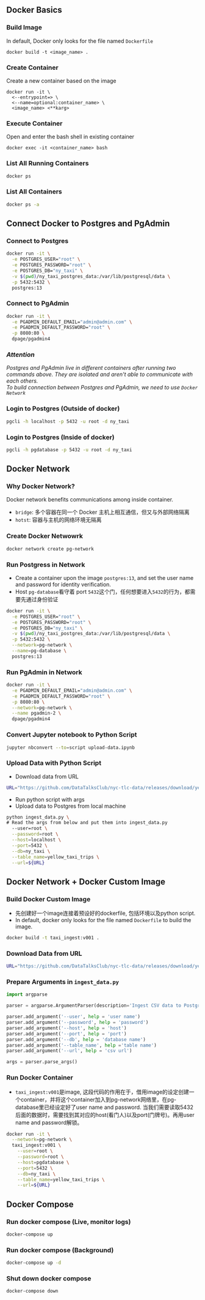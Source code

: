 ## Docker Basics
### Build Image 
In default, Docker only looks for the file named `Dockerfile`
```docker
docker build -t <image_name> .
```

### Create Container
Create a new container based on the image
```docker
docker run -it \
  <--entrypoint=> \
  <--name=optional:container_name> \
  <image_name> <**karg>
```

### Execute Container
Open and enter the bash shell in existing container
```docker
docker exec -it <container_name> bash
```

### List All Running Containers
```bash
docker ps
```
### List All Containers
```bash
docker ps -a
```
## Connect Docker to Postgres and PgAdmin
### Connect to Postgres
```bash
docker run -it \
  -e POSTGRES_USER="root" \
  -e POSTGRES_PASSWORD="root" \
  -e POSTGRES_DB="ny_taxi" \
  -v $(pwd)/ny_taxi_postgres_data:/var/lib/postgresql/data \
  -p 5432:5432 \
  postgres:13
```

### Connect to PgAdmin
```bash
docker run -it \
  -e PGADMIN_DEFAULT_EMAIL="admin@admin.com" \
  -e PGADMIN_DEFAULT_PASSWORD="root" \
  -p 8080:80 \
  dpage/pgadmin4
```

### *Attention*
*Postgres and PgAdmin live in different containers after running two commands above. They are isolated and aren't able to communicate with each others.*  
*To build connection between Postgres and PgAdmin, we need to use `Docker Network`*

### Login to Postgres (Outside of docker)
```bash
pgcli -h localhost -p 5432 -u root -d ny_taxi
```

### Login to Postgres (Inside of docker)
```bash
pgcli -h pgdatabase -p 5432 -u root -d ny_taxi
```
## Docker Network
### Why Docker Network?
Docker network benefits communications among inside container. 
- `bridge`: 多个容器在同一个 Docker 主机上相互通信，但又与外部网络隔离
- `hotst`: 容器与主机的网络环境无隔离
### Create Docker Netwowrk
```bash
docker network create pg-network
```

### Run Postgress in Network
- Create a container upon the image `postgres:13`, and set the user name and password for identity verification.   
- Host `pg-database`看守着 port `5432`这个门，任何想要进入`5432`的行为，都需要先通过身份验证
```bash
docker run -it \
  -e POSTGRES_USER="root" \
  -e POSTGRES_PASSWORD="root" \
  -e POSTGRES_DB="ny_taxi" \
  -v $(pwd)/ny_taxi_postgres_data:/var/lib/postgresql/data \
  -p 5432:5432 \
  --network=pg-network \
  --name=pg-database \
  postgres:13
```

### Run PgAdmin in Network
```bash
docker run -it \
  -e PGADMIN_DEFAULT_EMAIL="admin@admin.com" \
  -e PGADMIN_DEFAULT_PASSWORD="root" \
  -p 8080:80 \
  --network=pg-network \
  --name pgadmin-2 \
  dpage/pgadmin4
```

### Convert Jupyter notebook to Python Script
```bash
jupyter nbconvert --to=script upload-data.ipynb
```

### Upload Data with Python Script
- Download data from URL
```bash
URL="https://github.com/DataTalksClub/nyc-tlc-data/releases/download/yellow/yellow_tripdata_2021-01.csv.gz"
```
- Run python script with args
- Upload data to Postgres from local machine
```bash
python ingest_data.py \
# Read the args from below and put them into ingest_data.py
  --user=root \
  --password=root \
  --host=localhost \
  --port=5432 \
  --db=ny_taxi \
  --table_name=yellow_taxi_trips \
  --url=${URL}
```
## Docker Network + Docker Custom Image
### Build Docker Custom Image
- 先创建好一个image连接着预设好的dockerfile, 包括环境以及python script.
- In default, docker only looks for the file named `Dockerfile` to build the image.
```bash
docker build -t taxi_ingest:v001 .
```  
### Download Data from URL
```bash
URL="https://github.com/DataTalksClub/nyc-tlc-data/releases/download/yellow/yellow_tripdata_2021-01.csv.gz"
```
### Prepare Arguments in `ingest_data.py`
```python
import argparse

parser = argparse.ArgumentParser(description='Ingest CSV data to Postgress')

parser.add_argument('--user', help = 'user name')
parser.add_argument('--password', help = 'password')
parser.add_argument('--host', help = 'host')
parser.add_argument('--port', help = 'port')
parser.add_argument('--db', help = 'database name')
parser.add_argument('--table_name', help ='table name')
parser.add_argument('--url', help = 'csv url')

args = parser.parse_args()
```
### Run Docker Container
- `taxi_ingest:v001`是image, 这段代码的作用在于，借用image的设定创建一个container，并将这个container加入到pg-network网络里，在pg-database里已经设定好了user name and password. 当我们需要读取5432后面的数据时，需要找到其对应的host(看门人)以及port(门牌号)。再用user name and password解锁。
```bash
docker run -it \
  --network=pg-network \
  taxi_ingest:v001 \
    --user=root \
    --password=root \
    --host=pgdatabase \
    --port=5432 \
    --db=ny_taxi \
    --table_name=yellow_taxi_trips \
    --url=${URL}
```
## Docker Compose
### Run docker compose (Live, monitor logs)
```bash
docker-compose up
```
### Run docker compose (Background)
```bash
docker-compose up -d
```

### Shut down docker compose
```bash
docker-compose down
```
